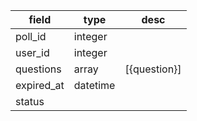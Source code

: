 | field      | type     | desc         |
| ---------- | -------- | ------------ |
| poll_id    | integer  |              |
| user_id    | integer  |              |
| questions  | array    | [{question}] |
| expired_at | datetime |              |
| status     |
